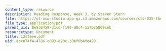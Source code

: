 ```yaml
---
content_type: resource
description: Reading Response, Week 3, by Steven Stern
file: https://ol-ocw-studio-app-qa.s3.amazonaws.com/courses/sts-035-the-history-of-computing-spring-2004/abc074f44786c893d20c306f0b4de429_12steve.pdf
file_type: application/pdf
parent_uid: 8e836459-d1cd-f190-d0c4-1a7b25809ceb
resourcetype: Document
title: 12steve.pdf
uid: abc074f4-4786-c893-d20c-306f0b4de429
---
```

